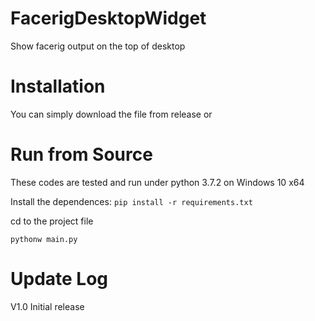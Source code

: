 # FacerigDesktopWidget
Show facerig output on the top of desktop
# Installation
You can simply download the file from release or
# Run from Source
These codes are tested and run under python 3.7.2 on Windows 10 x64

Install the dependences: `pip install -r requirements.txt`

cd to the project file

`pythonw main.py`

# Update Log
V1.0 Initial release
